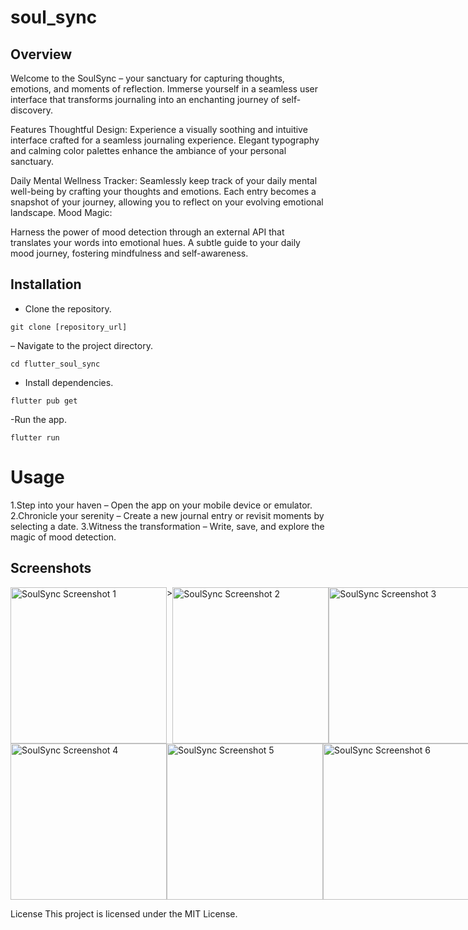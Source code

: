 # soul_sync
## Overview
Welcome to the SoulSync – your sanctuary for capturing thoughts, emotions, and moments of reflection. Immerse yourself in a seamless user interface that transforms journaling into an enchanting journey of self-discovery.

Features
Thoughtful Design:
Experience a visually soothing and intuitive interface crafted for a seamless journaling experience.
Elegant typography and calming color palettes enhance the ambiance of your personal sanctuary.

Daily Mental Wellness Tracker:
Seamlessly keep track of your daily mental well-being by crafting your thoughts and emotions.
Each entry becomes a snapshot of your journey, allowing you to reflect on your evolving emotional landscape.
Mood Magic:

Harness the power of mood detection through an external API that translates your words into emotional hues.
A subtle guide to your daily mood journey, fostering mindfulness and self-awareness.

## Installation
- Clone the repository.
```
git clone [repository_url]
```
– Navigate to the project directory.
```
cd flutter_soul_sync
```
- Install dependencies.
```
flutter pub get
```
-Run the app.
```
flutter run
```

# Usage
1.Step into your haven – Open the app on your mobile device or emulator.
2.Chronicle your serenity – Create a new journal entry or revisit moments by selecting a date.
3.Witness the transformation – Write, save, and explore the magic of mood detection.

## Screenshots

<div style="display: flex; justify-content: space-around;">
  <img src="https://github.com/swas-kar/SoulSync/blob/main/lib/assets/screenshots/WhatsApp%20Image%202024-01-14%20at%204.18.03%20PM%20(1).jpeg" width="250" alt="SoulSync Screenshot 1">>
  <img src="https://github.com/swas-kar/SoulSync/blob/main/lib/assets/screenshots/WhatsApp%20Image%202024-01-14%20at%204.18.03%20PM.jpeg" width="250" alt="SoulSync Screenshot 2">
  <img src="https://github.com/swas-kar/SoulSync/blob/main/lib/assets/screenshots/WhatsApp%20Image%202024-01-14%20at%204.18.04%20PM%20(1).jpeg" width="250" alt="SoulSync Screenshot 3">
</div>

<div style="display: flex; justify-content: space-around;">
  <img src="https://github.com/swas-kar/SoulSync/blob/main/lib/assets/screenshots/WhatsApp%20Image%202024-01-14%20at%204.18.04%20PM.jpeg" width="250" alt="SoulSync Screenshot 4">
  <img src="https://github.com/swas-kar/SoulSync/blob/main/lib/assets/screenshots/WhatsApp%20Image%202024-01-14%20at%204.18.10%20PM%20(1).jpeg" width="250" alt="SoulSync Screenshot 5">
  <img src="https://github.com/swas-kar/SoulSync/blob/main/lib/assets/screenshots/WhatsApp%20Image%202024-01-14%20at%204.18.10%20PM.jpeg" width="250" alt="SoulSync Screenshot 6">
</div>


License
This project is licensed under the MIT License.
